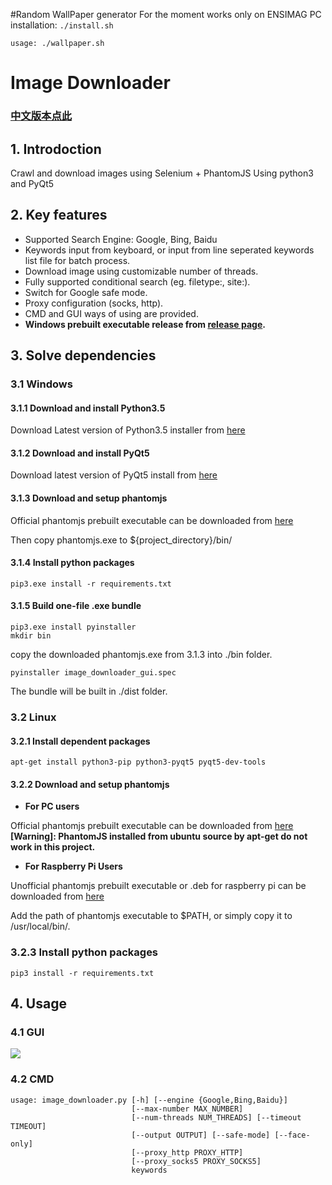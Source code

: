 
#Random WallPaper generator
For the moment works only on ENSIMAG PC
installation: `./install.sh`
```
usage: ./wallpaper.sh
```
# Image Downloader

### [中文版本点此](https://github.com/sczhengyabin/Image-Downloader/blob/master/README_zh.md)

## 1. Introdoction

Crawl and download images using Selenium + PhantomJS
Using python3 and PyQt5

## 2. Key features
+ Supported Search Engine: Google, Bing, Baidu
+ Keywords input from keyboard, or input from line seperated keywords list file for batch process.
+ Download image using customizable number of threads.
+ Fully supported conditional search (eg. filetype:, site:).
+ Switch for Google safe mode.
+ Proxy configuration (socks, http).
+ CMD and GUI ways of using are provided.
+ **Windows prebuilt executable release from [release page](https://github.com/sczhengyabin/Google-Image-Downloader/releases).**

## 3. Solve dependencies
### 3.1 Windows
#### 3.1.1 Download and install Python3.5
Download Latest version of Python3.5 installer from [here](https://www.python.org/ftp/python/3.5.3/python-3.5.3.exe)
#### 3.1.2 Download and install PyQt5
Download latest version of PyQt5 install from [here](https://sourceforge.net/projects/pyqt/files/PyQt5/PyQt-5.6/PyQt5-5.6-gpl-Py3.5-Qt5.6.0-x32-2.exe/download)
#### 3.1.3 Download and setup phantomjs
Official phantomjs prebuilt executable can be downloaded from [here](https://bitbucket.org/ariya/phantomjs/downloads)

Then copy phantomjs.exe to ${project_directory}/bin/
#### 3.1.4 Install python packages
```
pip3.exe install -r requirements.txt
```
#### 3.1.5 Build one-file .exe bundle
```
pip3.exe install pyinstaller
mkdir bin
```
copy the downloaded phantomjs.exe from 3.1.3 into ./bin folder.
```
pyinstaller image_downloader_gui.spec
```
The bundle will be built in ./dist folder.
### 3.2 Linux
#### 3.2.1 Install dependent packages
```
apt-get install python3-pip python3-pyqt5 pyqt5-dev-tools
```
#### 3.2.2 Download and setup phantomjs
+ **For PC users**

Official phantomjs prebuilt executable can be downloaded from [here](https://bitbucket.org/ariya/phantomjs/downloads)  
**[Warning]: PhantomJS installed from ubuntu source by apt-get do not work in this project.**
+ **For Raspberry Pi Users**

Unofficial phantomjs prebuilt executable or .deb for raspberry pi can be downloaded from [here](https://github.com/fg2it/phantomjs-on-raspberry/releases)

Add the path of phantomjs executable to $PATH, or simply copy it to /usr/local/bin/.
### 3.2.3 Install python packages
```
pip3 install -r requirements.txt
```
## 4. Usage
### 4.1 GUI
![](http://p1.bqimg.com/567571/2d72755a4d3fc319.png)
### 4.2 CMD
```
usage: image_downloader.py [-h] [--engine {Google,Bing,Baidu}]
                           [--max-number MAX_NUMBER]
                           [--num-threads NUM_THREADS] [--timeout TIMEOUT]
                           [--output OUTPUT] [--safe-mode] [--face-only]
                           [--proxy_http PROXY_HTTP]
                           [--proxy_socks5 PROXY_SOCKS5]
                           keywords
```
